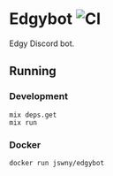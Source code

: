 # Edgybot ![CI](https://github.com/jswny/edgybot/workflows/CI/badge.svg)
Edgy Discord bot.

## Running
### Development
```shell
mix deps.get
mix run
```

### Docker 
```shell
docker run jswny/edgybot 
```
